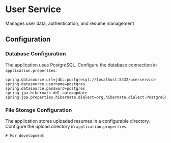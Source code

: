 # User Service
Manages user data, authentication, and resume management

## Configuration

### Database Configuration
The application uses PostgreSQL. Configure the database connection in `application.properties`:
```properties
spring.datasource.url=jdbc:postgresql://localhost:5432/userservice
spring.datasource.username=postgres
spring.datasource.password=postgres
spring.jpa.hibernate.ddl-auto=update
spring.jpa.properties.hibernate.dialect=org.hibernate.dialect.PostgreSQLDialect
```

### File Storage Configuration
The application stores uploaded resumes in a configurable directory. Configure the upload directory in `application.properties`:

```properties
# For development
